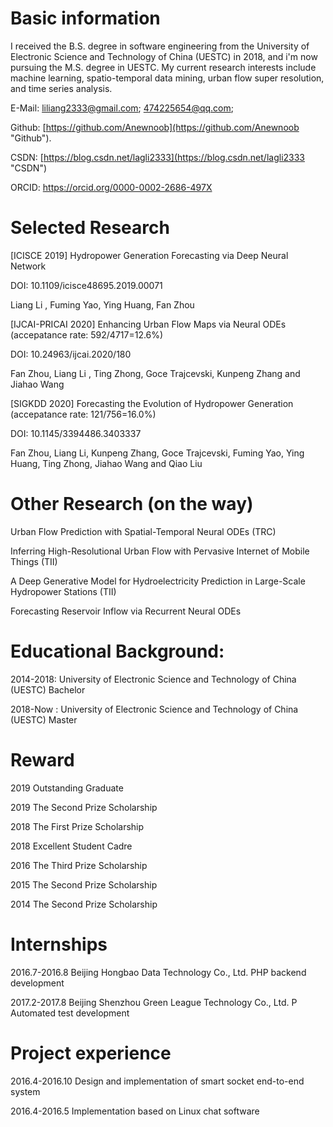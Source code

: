 # Basic information
I received the B.S. degree in software engineering from the University of Electronic Science and Technology of China (UESTC) in 2018, and i'm now pursuing the M.S. degree in UESTC. My current research interests include machine learning, spatio-temporal data mining, urban flow super resolution, and time series analysis.

E-Mail: liliang2333@gmail.com;  474225654@qq.com;

Github: [https://github.com/Anewnoob](https://github.com/Anewnoob "Github").

CSDN: [https://blog.csdn.net/lagli2333](https://blog.csdn.net/lagli2333 "CSDN")

ORCID: https://orcid.org/0000-0002-2686-497X

# Selected Research
[ICISCE 2019] Hydropower Generation Forecasting via Deep Neural Network

DOI: 10.1109/icisce48695.2019.00071

Liang Li , Fuming Yao, Ying Huang, Fan Zhou

[IJCAI-PRICAI 2020] Enhancing Urban Flow Maps via Neural ODEs (accepatance rate: 592/4717=12.6%)

DOI: 10.24963/ijcai.2020/180

Fan Zhou, Liang Li , Ting Zhong, Goce Trajcevski, Kunpeng Zhang and Jiahao Wang

[SIGKDD 2020] Forecasting the Evolution of Hydropower Generation (accepatance rate: 121/756=16.0%)

DOI: 10.1145/3394486.3403337

Fan Zhou, Liang Li, Kunpeng Zhang, Goce Trajcevski, Fuming Yao, Ying Huang, Ting Zhong, Jiahao Wang and Qiao Liu

# Other Research (on the way)

Urban Flow Prediction with Spatial-Temporal Neural ODEs (TRC)

Inferring High-Resolutional Urban Flow with Pervasive Internet of Mobile Things (TII)

A Deep Generative Model for Hydroelectricity Prediction in Large-Scale Hydropower Stations (TII)

Forecasting Reservoir Inflow via Recurrent Neural ODEs

# Educational Background:
2014-2018: University of Electronic Science and Technology of China (UESTC)  Bachelor

2018-Now : University of Electronic Science and Technology of China (UESTC)  Master
        
# Reward
2019 Outstanding Graduate

2019 The Second Prize Scholarship

2018 The First Prize Scholarship

2018 Excellent Student Cadre

2016 The Third Prize Scholarship

2015 The Second Prize Scholarship

2014 The Second Prize Scholarship

# Internships
2016.7-2016.8 Beijing Hongbao Data Technology Co., Ltd. PHP backend development

2017.2-2017.8 Beijing Shenzhou Green League Technology Co., Ltd. P Automated test development

# Project experience
2016.4-2016.10 Design and implementation of smart socket end-to-end system

2016.4-2016.5 Implementation based on Linux chat software
